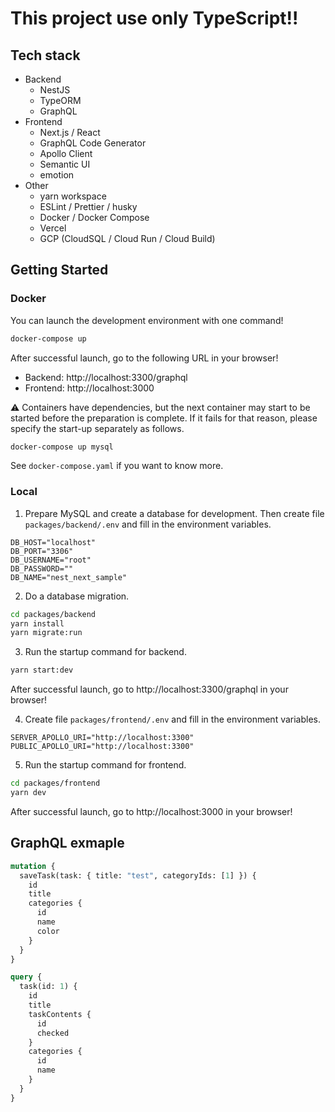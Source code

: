 # This project use only TypeScript!!

## Tech stack

- Backend
  - NestJS
  - TypeORM
  - GraphQL
- Frontend
  - Next.js / React
  - GraphQL Code Generator
  - Apollo Client
  - Semantic UI
  - emotion
- Other
  - yarn workspace
  - ESLint / Prettier / husky
  - Docker / Docker Compose
  - Vercel
  - GCP (CloudSQL / Cloud Run / Cloud Build)

## Getting Started

### Docker

You can launch the development environment with one command!

```bash
docker-compose up
```

After successful launch, go to the following URL in your browser!
- Backend: http://localhost:3300/graphql
- Frontend: http://localhost:3000

:warning: Containers have dependencies, but the next container may start to be started before the preparation is complete.
If it fails for that reason, please specify the start-up separately as follows.

```bash
docker-compose up mysql
```

See `docker-compose.yaml` if you want to know more.

### Local

1. Prepare MySQL and create a database for development.
Then create file `packages/backend/.env` and fill in the environment variables.

```.env.example
DB_HOST="localhost"
DB_PORT="3306"
DB_USERNAME="root"
DB_PASSWORD=""
DB_NAME="nest_next_sample"
```


2. Do a database migration.

```bash
cd packages/backend
yarn install
yarn migrate:run
```

3. Run the startup command for backend.

```bash
yarn start:dev
```

After successful launch, go to http://localhost:3300/graphql in your browser!

4. Create file `packages/frontend/.env` and fill in the environment variables.

```.env.example
SERVER_APOLLO_URI="http://localhost:3300"
PUBLIC_APOLLO_URI="http://localhost:3300"
```

5. Run the startup command for frontend.

```bash
cd packages/frontend
yarn dev
```

After successful launch, go to http://localhost:3000 in your browser!


## GraphQL exmaple

```graphql
mutation {
  saveTask(task: { title: "test", categoryIds: [1] }) {
    id
    title
    categories {
      id
      name
      color
    }
  }
}
```

```graphql
query {
  task(id: 1) {
    id
    title
    taskContents {
      id
      checked
    }
    categories {
      id
      name
    }
  }
}
```

